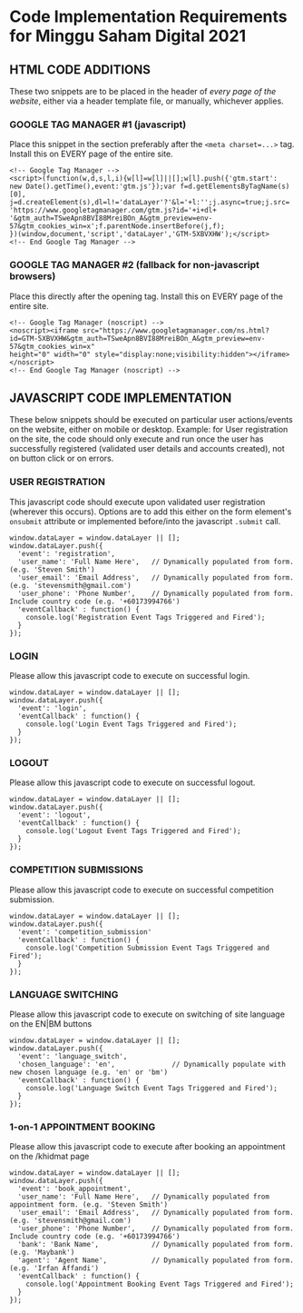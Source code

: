 # Code Implementation Requirements for Minggu Saham Digital 2021

## HTML CODE ADDITIONS
These two snippets are to be placed in the header of _every page of the website_, either via a header template file, or manually, whichever applies.

### GOOGLE TAG MANAGER #1 (javascript)
Place this snippet in the <head> section preferably after the `<meta charset=...>` tag. Install this on EVERY page of the entire site.
```
<!-- Google Tag Manager -->
<script>(function(w,d,s,l,i){w[l]=w[l]||[];w[l].push({'gtm.start':
new Date().getTime(),event:'gtm.js'});var f=d.getElementsByTagName(s)[0],
j=d.createElement(s),dl=l!='dataLayer'?'&l='+l:'';j.async=true;j.src=
'https://www.googletagmanager.com/gtm.js?id='+i+dl+ '&gtm_auth=TSweApn8BVI88MreiBOn_A&gtm_preview=env-57&gtm_cookies_win=x';f.parentNode.insertBefore(j,f);
})(window,document,'script','dataLayer','GTM-5XBVXHW');</script>
<!-- End Google Tag Manager -->
```

### GOOGLE TAG MANAGER #2 (fallback for non-javascript browsers)
Place this directly after the opening <body> tag. Install this on EVERY page of the entire site.
```
<!-- Google Tag Manager (noscript) -->
<noscript><iframe src="https://www.googletagmanager.com/ns.html?id=GTM-5XBVXHW&gtm_auth=TSweApn8BVI88MreiBOn_A&gtm_preview=env-57&gtm_cookies_win=x"
height="0" width="0" style="display:none;visibility:hidden"></iframe></noscript>
<!-- End Google Tag Manager (noscript) -->
```

## JAVASCRIPT CODE IMPLEMENTATION
These below snippets should be executed on particular user actions/events on the website, either on mobile or desktop. Example: for User registration on the site, the code should only execute and run once the user has successfully registered (validated user details and accounts created), not on button click or on errors.

### USER REGISTRATION
This javascript code should execute upon validated user registration (wherever this occurs). Options are to add this either on the form element's `onsubmit` attribute or implemented before/into the javascript `.submit` call.
```
window.dataLayer = window.dataLayer || [];
window.dataLayer.push({
  'event': 'registration',
  'user_name': 'Full Name Here',   // Dynamically populated from form. (e.g. 'Steven Smith')
  'user_email': 'Email Address',   // Dynamically populated from form. (e.g. 'stevensmith@gmail.com')
  'user_phone': 'Phone Number',    // Dynamically populated from form. Include country code (e.g. '+60173994766') 
  'eventCallback' : function() {
    console.log('Registration Event Tags Triggered and Fired');
  }
});
```

### LOGIN 
Please allow this javascript code to execute on successful login.
```
window.dataLayer = window.dataLayer || [];
window.dataLayer.push({
  'event': 'login',
  'eventCallback' : function() {
    console.log('Login Event Tags Triggered and Fired');
  }
});
```

### LOGOUT
Please allow this javascript code to execute on successful logout.
```
window.dataLayer = window.dataLayer || [];
window.dataLayer.push({
  'event': 'logout',
  'eventCallback' : function() {
    console.log('Logout Event Tags Triggered and Fired');
  }
});
```

### COMPETITION SUBMISSIONS 
Please allow this javascript code to execute on successful competition submission.
```
window.dataLayer = window.dataLayer || [];
window.dataLayer.push({
  'event': 'competition_submission'
  'eventCallback' : function() {
    console.log('Competition Submission Event Tags Triggered and Fired');
  }
});
```


### LANGUAGE SWITCHING
Please allow this javascript code to execute on switching of site language on the EN|BM buttons
```
window.dataLayer = window.dataLayer || [];
window.dataLayer.push({
  'event': 'language_switch',
  'chosen_language': 'en',              // Dynamically populate with new chosen language (e.g. 'en' or 'bm')
  'eventCallback' : function() {
    console.log('Language Switch Event Tags Triggered and Fired');
  }
});
```

### 1-on-1 APPOINTMENT BOOKING
Please allow this javascript code to execute after booking an appointment on the /khidmat page
```
window.dataLayer = window.dataLayer || [];
window.dataLayer.push({
  'event': 'book_appointment',
  'user_name': 'Full Name Here',   // Dynamically populated from appointment form. (e.g. 'Steven Smith')
  'user_email': 'Email Address',   // Dynamically populated from form. (e.g. 'stevensmith@gmail.com')
  'user_phone': 'Phone Number',    // Dynamically populated from form. Include country code (e.g. '+60173994766') 
  'bank': 'Bank Name',             // Dynamically populated from form. (e.g. 'Maybank')
  'agent': 'Agent Name',           // Dynamically populated from form. (e.g. 'Irfan Affandi')
  'eventCallback' : function() {
    console.log('Appointment Booking Event Tags Triggered and Fired');
  }
});
```

